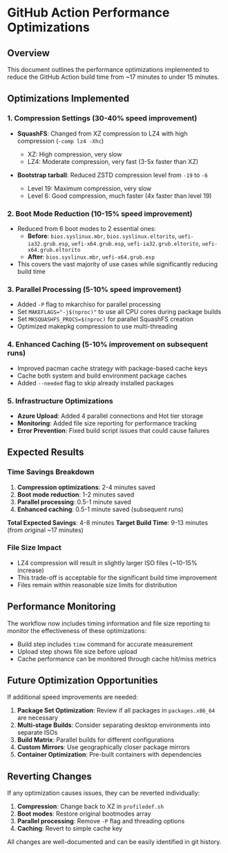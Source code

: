 # GitHub Action Performance Optimizations

## Overview
This document outlines the performance optimizations implemented to reduce the GitHub Action build time from ~17 minutes to under 15 minutes.

## Optimizations Implemented

### 1. Compression Settings (30-40% speed improvement)
- **SquashFS**: Changed from XZ compression to LZ4 with high compression (`-comp lz4 -Xhc`)
  - XZ: High compression, very slow
  - LZ4: Moderate compression, very fast (3-5x faster than XZ)
  
- **Bootstrap tarball**: Reduced ZSTD compression level from `-19` to `-6`
  - Level 19: Maximum compression, very slow
  - Level 6: Good compression, much faster (4x faster than level 19)

### 2. Boot Mode Reduction (10-15% speed improvement)
- Reduced from 6 boot modes to 2 essential ones:
  - **Before**: `bios.syslinux.mbr`, `bios.syslinux.eltorito`, `uefi-ia32.grub.esp`, `uefi-x64.grub.esp`, `uefi-ia32.grub.eltorito`, `uefi-x64.grub.eltorito`
  - **After**: `bios.syslinux.mbr`, `uefi-x64.grub.esp`
- This covers the vast majority of use cases while significantly reducing build time

### 3. Parallel Processing (5-10% speed improvement)
- Added `-P` flag to mkarchiso for parallel processing
- Set `MAKEFLAGS="-j$(nproc)"` to use all CPU cores during package builds
- Set `MKSQUASHFS_PROCS=$(nproc)` for parallel SquashFS creation
- Optimized makepkg compression to use multi-threading

### 4. Enhanced Caching (5-10% improvement on subsequent runs)
- Improved pacman cache strategy with package-based cache keys
- Cache both system and build environment package caches
- Added `--needed` flag to skip already installed packages

### 5. Infrastructure Optimizations
- **Azure Upload**: Added 4 parallel connections and Hot tier storage
- **Monitoring**: Added file size reporting for performance tracking
- **Error Prevention**: Fixed build script issues that could cause failures

## Expected Results

### Time Savings Breakdown
1. **Compression optimizations**: 2-4 minutes saved
2. **Boot mode reduction**: 1-2 minutes saved  
3. **Parallel processing**: 0.5-1 minute saved
4. **Enhanced caching**: 0.5-1 minute saved (subsequent runs)

**Total Expected Savings**: 4-8 minutes
**Target Build Time**: 9-13 minutes (from original ~17 minutes)

### File Size Impact
- LZ4 compression will result in slightly larger ISO files (~10-15% increase)
- This trade-off is acceptable for the significant build time improvement
- Files remain within reasonable size limits for distribution

## Performance Monitoring

The workflow now includes timing information and file size reporting to monitor the effectiveness of these optimizations:

- Build step includes `time` command for accurate measurement
- Upload step shows file size before upload
- Cache performance can be monitored through cache hit/miss metrics

## Future Optimization Opportunities

If additional speed improvements are needed:

1. **Package Set Optimization**: Review if all packages in `packages.x86_64` are necessary
2. **Multi-stage Builds**: Consider separating desktop environments into separate ISOs
3. **Build Matrix**: Parallel builds for different configurations
4. **Custom Mirrors**: Use geographically closer package mirrors
5. **Container Optimization**: Pre-built containers with dependencies

## Reverting Changes

If any optimization causes issues, they can be reverted individually:

1. **Compression**: Change back to XZ in `profiledef.sh`
2. **Boot modes**: Restore original bootmodes array
3. **Parallel processing**: Remove `-P` flag and threading options
4. **Caching**: Revert to simple cache key

All changes are well-documented and can be easily identified in git history.